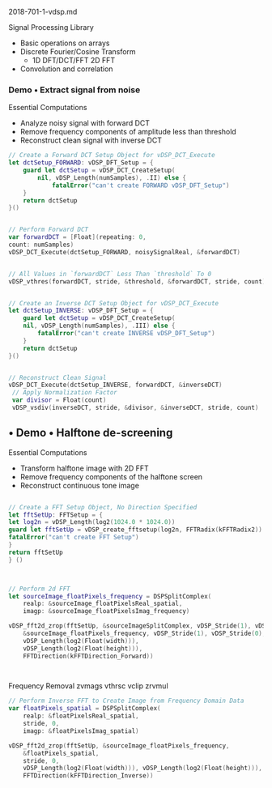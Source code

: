 

2018-701-1-vdsp.md

Signal Processing Library

- Basic operations on arrays
- Discrete Fourier/Cosine Transform
  - 1D DFT/DCT/FFT 2D FFT
- Convolution and correlation

###  Demo • Extract signal from noise

Essential Computations

- Analyze noisy signal with forward DCT
- Remove frequency components of amplitude less than threshold
- Reconstruct clean signal with inverse DCT

```swift
// Create a Forward DCT Setup Object for vDSP_DCT_Execute
let dctSetup_FORWARD: vDSP_DFT_Setup = {
    guard let dctSetup = vDSP_DCT_CreateSetup(
        nil, vDSP_Length(numSamples), .II) else {
            fatalError("can't create FORWARD vDSP_DFT_Setup")
    }
    return dctSetup
}()


// Perform Forward DCT
var forwardDCT = [Float](repeating: 0,
count: numSamples)
vDSP_DCT_Execute(dctSetup_FORWARD, noisySignalReal, &forwardDCT)


// All Values in `forwardDCT` Less Than `threshold` To 0
vDSP_vthres(forwardDCT, stride, &threshold, &forwardDCT, stride, count)


// Create an Inverse DCT Setup Object for vDSP_DCT_Execute
let dctSetup_INVERSE: vDSP_DFT_Setup = {
    guard let dctSetup = vDSP_DCT_CreateSetup(
    nil, vDSP_Length(numSamples), .III) else {
        fatalError("can't create INVERSE vDSP_DFT_Setup")
    }
    return dctSetup
}()


// Reconstruct Clean Signal
vDSP_DCT_Execute(dctSetup_INVERSE, forwardDCT, &inverseDCT)
 // Apply Normalization Factor
 var divisor = Float(count)
 vDSP_vsdiv(inverseDCT, stride, &divisor, &inverseDCT, stride, count)


```


## • Demo • Halftone de-screening

Essential Computations

- Transform halftone image with 2D FFT
- Remove frequency components of the halftone screen
- Reconstruct continuous tone image

```swift 

// Create a FFT Setup Object, No Direction Specified
let fftSetUp: FFTSetup = {
let log2n = vDSP_Length(log2(1024.0 * 1024.0))
guard let fftSetUp = vDSP_create_fftsetup(log2n, FFTRadix(kFFTRadix2)) else {
fatalError("can't create FFT Setup")
}
return fftSetUp
} ()



// Perform 2d FFT
let sourceImage_floatPixels_frequency = DSPSplitComplex(
    realp: &sourceImage_floatPixelsReal_spatial,
    imagp: &sourceImage_floatPixelsImag_frequency)

vDSP_fft2d_zrop(fftSetUp, &sourceImageSplitComplex, vDSP_Stride(1), vDSP_Stride(0),
    &sourceImage_floatPixels_frequency, vDSP_Stride(1), vDSP_Stride(0),
    vDSP_Length(log2(Float(width))),
    vDSP_Length(log2(Float(height))),
    FFTDirection(kFFTDirection_Forward))
 



```


Frequency Removal
zvmags vthrsc vclip zrvmul


```swift 
// Perform Inverse FFT to Create Image from Frequency Domain Data
var floatPixels_spatial = DSPSplitComplex(
    realp: &floatPixelsReal_spatial,
    stride, 0,
    imagp: &floatPixelsImag_spatial)

vDSP_fft2d_zrop(fftSetUp, &sourceImage_floatPixels_frequency,
    &floatPixels_spatial,
    stride, 0,
    vDSP_Length(log2(Float(width))), vDSP_Length(log2(Float(height))),
    FFTDirection(kFFTDirection_Inverse))
 
```
